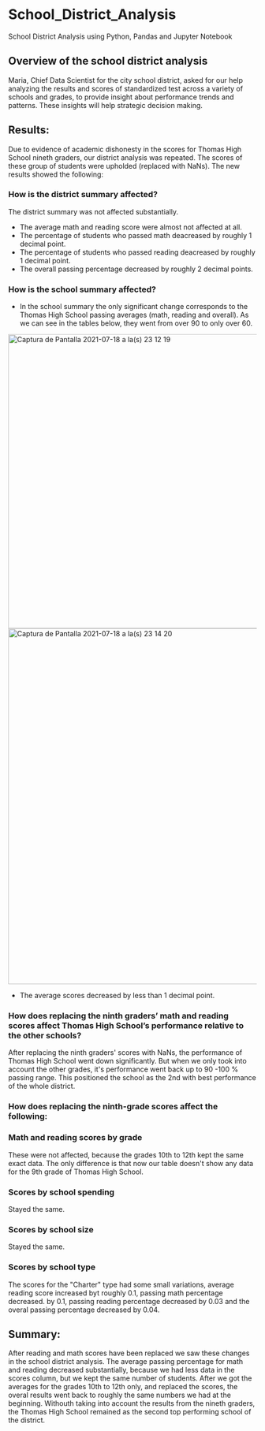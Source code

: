 # School_District_Analysis
School District Analysis using Python, Pandas and Jupyter Notebook

## Overview of the school district analysis
Maria, Chief Data Scientist for the city school district, asked for our help analyzing the results and scores of standardized test across a variety of schools and grades, to provide insight about performance trends and patterns. 
These insights will help strategic decision making.

## Results: 
Due to evidence of academic dishonesty in the scores for Thomas High School nineth graders, our district analysis was repeated. The scores of these group of students were upholded (replaced with NaNs). The new results showed the following:

### How is the district summary affected? 
The district summary was not affected substantially. 
* The average math and reading score were almost not affected at all.
* The percentage of students who passed math deacreased by roughly 1 decimal point. 
* The percentage of students who passed reading deacreased by roughly 1 decimal point. 
* The overall passing percentage decreased by roughly 2 decimal points.

### How is the school summary affected?
* In the school summary the only significant change corresponds to the Thomas High School passing averages (math, reading and overall). As we can see in the tables below, they went from over 90 to only over 60.
<img width="597" alt="Captura de Pantalla 2021-07-18 a la(s) 23 12 19" src="https://user-images.githubusercontent.com/85467925/126101772-b1312ab6-663b-4f2f-9ba0-a9c07ba40422.png">
<img width="722" alt="Captura de Pantalla 2021-07-18 a la(s) 23 14 20" src="https://user-images.githubusercontent.com/85467925/126101891-3fed5626-96e3-4db7-91a7-fd3d2dd8c985.png">

* The average scores decreased by less than 1 decimal point. 

### How does replacing the ninth graders’ math and reading scores affect Thomas High School’s performance relative to the other schools?
After replacing the ninth graders' scores with NaNs, the performance of Thomas High School went down significantly. But when we only took into account the other grades, it's performance went back up to 90 -100 % passing range. This positioned the school as the 2nd with best performance of the whole district. 
### How does replacing the ninth-grade scores affect the following:
### Math and reading scores by grade
These were not affected, because the grades 10th to 12th kept the same exact data. The only difference is that now our table doesn't show any data for the 9th grade of Thomas High School. 
### Scores by school spending
Stayed the same. 
### Scores by school size
Stayed the same.
### Scores by school type
The scores for the "Charter" type had some small variations, average reading score increased byt roughly 0.1, passing math percentage decreased. by 0.1, passing reading percentage decreased by 0.03 and the overal passing percentage decreased by 0.04.

## Summary: 
After reading and math scores have been replaced we saw these changes in the school district analysis. 
The average passing percentage for math and reading decreased substantially, because we had less data in the scores column, but we kept the same number of students. 
After we got the averages for the grades 10th to 12th only, and replaced the scores,  the overal results went back to roughly the same numbers we had at the beginning. Withouth taking into account the results from the nineth graders, the Thomas High School remained as the second top performing school of the district.
